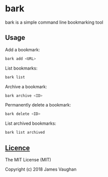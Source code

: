 bark
====

bark is a simple command line bookmarking tool


Usage
-----

Add a bookmark:
```sh
bark add <URL>
```

List bookmarks:
```sh
bark list
```

Archive a bookmark:
```sh
bark archive <ID>
```

Permanently delete a bookmark:
```sh
bark delete <ID>
```

List archived bookmarks:
```sh
bark list archived
```


[Licence](LICENSE)
------------------

The MIT License (MIT)

Copyright (c) 2018 James Vaughan
